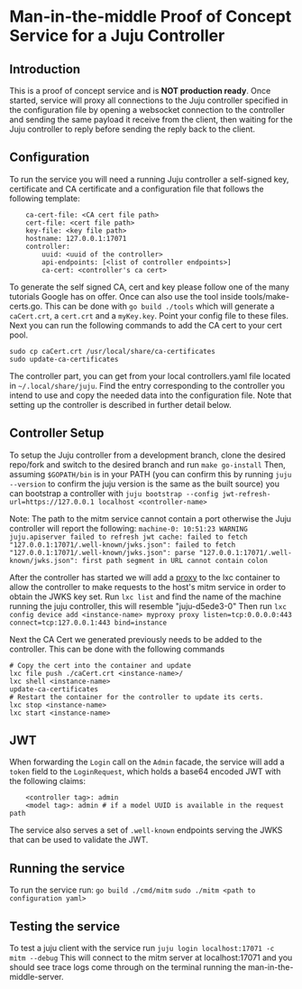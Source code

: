 # Man-in-the-middle Proof of Concept Service for a Juju Controller

## Introduction

This is a proof of concept service and is **NOT production ready**. Once started, service will proxy all connections to the Juju controller specified in the configuration file by opening a websocket connection to the controller and sending the same payload it receive from the client, then waiting for the Juju controller to reply before sending the reply back to the client.

## Configuration

To run the service you will need a running Juju controller a self-signed key, certificate and CA certificate and a configuration file that follows the following template:
```
    ca-cert-file: <CA cert file path>
    cert-file: <cert file path>
    key-file: <key file path>
    hostname: 127.0.0.1:17071
    controller:
        uuid: <uuid of the controller>
        api-endpoints: [<list of controller endpoints>]
        ca-cert: <controller's ca cert>
```
To generate the self signed CA, cert and key please follow one of the many tutorials Google has on offer. Once can also use the tool inside tools/make-certs.go. This can be done with `go build ./tools` which will generate a `caCert.crt`, a `cert.crt` and a `myKey.key`. Point your config file to these files. Next you can run the following commands to add the CA cert to your cert pool.
```
sudo cp caCert.crt /usr/local/share/ca-certificates
sudo update-ca-certificates 
```

The controller part, you can get from your local controllers.yaml file located in `~/.local/share/juju`. Find the entry corresponding to the controller you intend to use and copy the needed data into the configuration file. Note that setting up the controller is described in further detail below.

## Controller Setup
To setup the Juju controller from a development branch, clone the desired repo/fork and switch to the desired branch and run 
`make go-install`
Then, assuming `$GOPATH/bin` is in your PATH (you can confirm this by running `juju --version` to confirm the juju version is the same as the built source) you can bootstrap a controller with `juju bootstrap --config jwt-refresh-url=https://127.0.0.1 localhost <controller-name>`

Note: The path to the mitm service cannot contain a port otherwise the Juju controller will report the following:
`machine-0: 10:51:23 WARNING juju.apiserver failed to refresh jwt cache: failed to fetch "127.0.0.1:17071/.well-known/jwks.json": failed to fetch "127.0.0.1:17071/.well-known/jwks.json": parse "127.0.0.1:17071/.well-known/jwks.json": first path segment in URL cannot contain colon`

After the controller has started we will add a [proxy](https://linuxcontainers.org/lxd/docs/master/reference/devices_proxy/) to the lxc container to allow the controller to make requests to the host's mitm service in order to obtain the JWKS key set.
Run `lxc list` and find the name of the machine running the juju controller, this will resemble "juju-d5ede3-0"
Then run `lxc config device add <instance-name> myproxy proxy listen=tcp:0.0.0.0:443 connect=tcp:127.0.0.1:443 bind=instance`

Next the CA Cert we generated previously needs to be added to the controller. This can be done with the following commands
```
# Copy the cert into the container and update
lxc file push ./caCert.crt <instance-name>/
lxc shell <instance-name>
update-ca-certificates
# Restart the container for the controller to update its certs.
lxc stop <instance-name>
lxc start <instance-name>
```

## JWT

When forwarding the `Login` call on the `Admin` facade, the service will add a `token` field to the `LoginRequest`, which holds a base64 encoded JWT with the following claims:
```
    <controller tag>: admin
    <model tag>: admin # if a model UUID is available in the request path
```

The service also serves a set of `.well-known` endpoints serving the JWKS that can be used to validate the JWT.


## Running the service

To run the service run: 
`go build ./cmd/mitm`
`sudo ./mitm <path to configuration yaml>`

## Testing the service

To test a juju client with the service run `juju login localhost:17071 -c mitm --debug`
This will connect to the mitm server at localhost:17071 and you should see trace logs come through on the terminal running the man-in-the-middle-server.